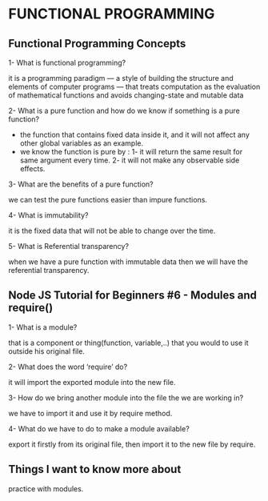 # FUNCTIONAL PROGRAMMING

## Functional Programming Concepts

1- What is functional programming?

it is a programming paradigm — a style of building the structure and elements of computer programs — that treats computation as the evaluation of
mathematical functions and avoids changing-state and mutable data

2- What is a pure function and how do we know if something is a pure function?

- the function that contains fixed data inside it, and it will not affect any other global variables as an example.
- we know the function is pure by :
1- it will return the same result for same argument every time.
2- it will not make any observable side effects.

3- What are the benefits of a pure function?

we can test the pure functions easier than impure functions.

4- What is immutability?

it is the fixed data that will not be able to change over the time.

5- What is Referential transparency?

when we have a pure function with immutable data then we will have the referential transparency.

## Node JS Tutorial for Beginners #6 - Modules and require()

1- What is a module?

that is a component or thing(function, variable,..) that you would to use it outside his original file.

2- What does the word ‘require’ do?

it will import the exported module into the new file.

3- How do we bring another module into the file the we are working in?

we have to import it and use it by require method.

4- What do we have to do to make a module available?

export it firstly from its original file, then import it to the new file by require.

## Things I want to know more about
practice with modules.
